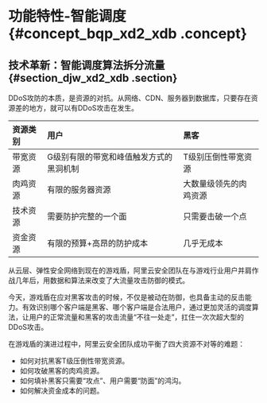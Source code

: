 # 功能特性-智能调度 {#concept_bqp_xd2_xdb .concept}

## 技术革新：智能调度算法拆分流量 {#section_djw_xd2_xdb .section}

DDoS攻防的本质，是资源的对抗。从网络、CDN、服务器到数据库，只要存在资源差的地方，就可以有DDoS攻击在发生。

|资源类别|用户|黑客|
|:---|:-|:-|
|带宽资源|G级别有限的带宽和峰值触发方式的黑洞机制|T级别压倒性带宽资源|
|肉鸡资源|有限的服务器资源|大数量级领先的肉鸡资源|
|技术资源|需要防护完整的一个面|只需要击破一个点|
|资金资源|有限的预算+高昂的防护成本|几乎无成本|

从云层、弹性安全网络到现在的游戏盾，阿里云安全团队在与游戏行业用户并肩作战几年后，用数据和算法来改变了大流量攻击防御的模式。

今天，游戏盾在应对黑客攻击的时候，不仅是被动在防御，也具备主动的反击能力。有效识别哪个客户端是黑客、哪个客户端是合法用户，通过更加灵活的调度算法，让用户的正常流量和黑客的攻击流量“不往一处走”，扛住一次次超大型的DDoS攻击。

在游戏盾的演进过程中，阿里云安全团队成功平衡了四大资源不对等的难题：

-   如何对抗黑客T级压倒性带宽资源。
-   如何攻破黑客的肉鸡资源。
-   如何填补黑客只需要“攻点”、用户需要“防面”的鸿沟。
-   如何解决资金成本的问题。

